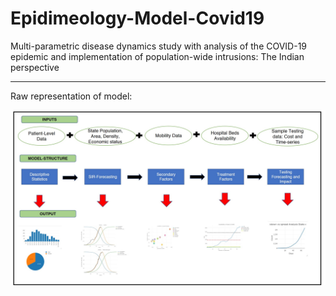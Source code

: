 # Epidimeology-Model-Covid19

Multi-parametric disease dynamics study with analysis of the COVID-19 epidemic and
implementation of population-wide intrusions: The Indian perspective

_____________________________

Raw representation of model:

![Samuel_bharti_covid19_model](https://github.com/Samuel-Bharti/Epidimeology-Model-Covid-19/blob/master/model_covid19.jpg?raw=true)
